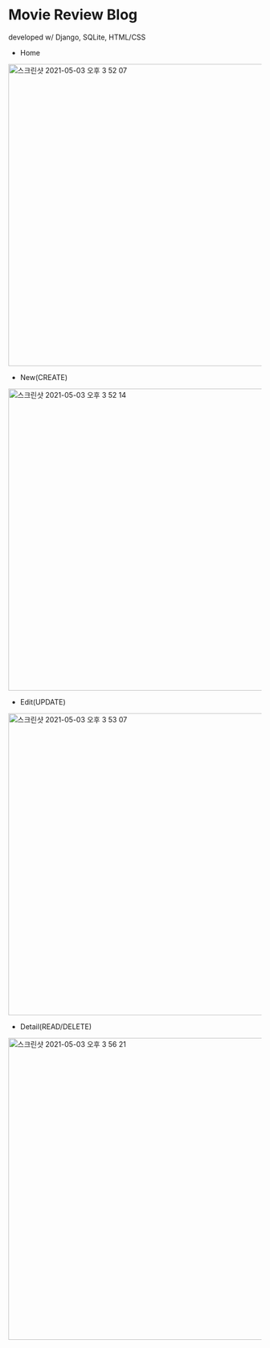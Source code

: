 # Movie Review Blog

developed w/ Django, SQLite, HTML/CSS


* Home
<img width="600" alt="스크린샷 2021-05-03 오후 3 52 07" src="https://user-images.githubusercontent.com/57395765/116848624-f6d83a80-ac27-11eb-8442-58d36da98451.png">



* New(CREATE)
<img width="600" alt="스크린샷 2021-05-03 오후 3 52 14" src="https://user-images.githubusercontent.com/57395765/116848635-fe97df00-ac27-11eb-929e-91bba9a5dccb.png">

* Edit(UPDATE)
<img width="600" alt="스크린샷 2021-05-03 오후 3 53 07" src="https://user-images.githubusercontent.com/57395765/116848638-fe97df00-ac27-11eb-9297-92680891be62.png">

* Detail(READ/DELETE)
<img width="600" alt="스크린샷 2021-05-03 오후 3 56 21" src="https://user-images.githubusercontent.com/57395765/116848706-1f603480-ac28-11eb-8ffc-e254c23e9846.png">